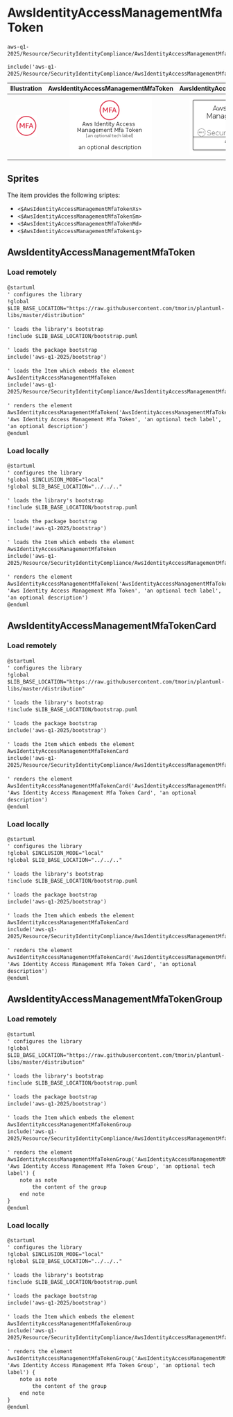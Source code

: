 # AwsIdentityAccessManagementMfaToken


```text
aws-q1-2025/Resource/SecurityIdentityCompliance/AwsIdentityAccessManagementMfaToken
```

```text
include('aws-q1-2025/Resource/SecurityIdentityCompliance/AwsIdentityAccessManagementMfaToken')
```



| Illustration | AwsIdentityAccessManagementMfaToken | AwsIdentityAccessManagementMfaTokenCard | AwsIdentityAccessManagementMfaTokenGroup |
| :---: | :---: | :---: | :---: |
| ![illustration for Illustration](../../../aws-q1-2025/Resource/SecurityIdentityCompliance/AwsIdentityAccessManagementMfaToken.png) | ![illustration for AwsIdentityAccessManagementMfaToken](../../../aws-q1-2025/Resource/SecurityIdentityCompliance/AwsIdentityAccessManagementMfaToken.Local.png) | ![illustration for AwsIdentityAccessManagementMfaTokenCard](../../../aws-q1-2025/Resource/SecurityIdentityCompliance/AwsIdentityAccessManagementMfaTokenCard.Local.png) | ![illustration for AwsIdentityAccessManagementMfaTokenGroup](../../../aws-q1-2025/Resource/SecurityIdentityCompliance/AwsIdentityAccessManagementMfaTokenGroup.Local.png) |



## Sprites
The item provides the following sriptes:

- `<$AwsIdentityAccessManagementMfaTokenXs>`
- `<$AwsIdentityAccessManagementMfaTokenSm>`
- `<$AwsIdentityAccessManagementMfaTokenMd>`
- `<$AwsIdentityAccessManagementMfaTokenLg>`





## AwsIdentityAccessManagementMfaToken

### Load remotely
```plantuml
@startuml
' configures the library
!global $LIB_BASE_LOCATION="https://raw.githubusercontent.com/tmorin/plantuml-libs/master/distribution"

' loads the library's bootstrap
!include $LIB_BASE_LOCATION/bootstrap.puml

' loads the package bootstrap
include('aws-q1-2025/bootstrap')

' loads the Item which embeds the element AwsIdentityAccessManagementMfaToken
include('aws-q1-2025/Resource/SecurityIdentityCompliance/AwsIdentityAccessManagementMfaToken')

' renders the element
AwsIdentityAccessManagementMfaToken('AwsIdentityAccessManagementMfaToken', 'Aws Identity Access Management Mfa Token', 'an optional tech label', 'an optional description')
@enduml
```

### Load locally
```plantuml
@startuml
' configures the library
!global $INCLUSION_MODE="local"
!global $LIB_BASE_LOCATION="../../.."

' loads the library's bootstrap
!include $LIB_BASE_LOCATION/bootstrap.puml

' loads the package bootstrap
include('aws-q1-2025/bootstrap')

' loads the Item which embeds the element AwsIdentityAccessManagementMfaToken
include('aws-q1-2025/Resource/SecurityIdentityCompliance/AwsIdentityAccessManagementMfaToken')

' renders the element
AwsIdentityAccessManagementMfaToken('AwsIdentityAccessManagementMfaToken', 'Aws Identity Access Management Mfa Token', 'an optional tech label', 'an optional description')
@enduml
```

## AwsIdentityAccessManagementMfaTokenCard

### Load remotely
```plantuml
@startuml
' configures the library
!global $LIB_BASE_LOCATION="https://raw.githubusercontent.com/tmorin/plantuml-libs/master/distribution"

' loads the library's bootstrap
!include $LIB_BASE_LOCATION/bootstrap.puml

' loads the package bootstrap
include('aws-q1-2025/bootstrap')

' loads the Item which embeds the element AwsIdentityAccessManagementMfaTokenCard
include('aws-q1-2025/Resource/SecurityIdentityCompliance/AwsIdentityAccessManagementMfaToken')

' renders the element
AwsIdentityAccessManagementMfaTokenCard('AwsIdentityAccessManagementMfaTokenCard', 'Aws Identity Access Management Mfa Token Card', 'an optional description')
@enduml
```

### Load locally
```plantuml
@startuml
' configures the library
!global $INCLUSION_MODE="local"
!global $LIB_BASE_LOCATION="../../.."

' loads the library's bootstrap
!include $LIB_BASE_LOCATION/bootstrap.puml

' loads the package bootstrap
include('aws-q1-2025/bootstrap')

' loads the Item which embeds the element AwsIdentityAccessManagementMfaTokenCard
include('aws-q1-2025/Resource/SecurityIdentityCompliance/AwsIdentityAccessManagementMfaToken')

' renders the element
AwsIdentityAccessManagementMfaTokenCard('AwsIdentityAccessManagementMfaTokenCard', 'Aws Identity Access Management Mfa Token Card', 'an optional description')
@enduml
```

## AwsIdentityAccessManagementMfaTokenGroup

### Load remotely
```plantuml
@startuml
' configures the library
!global $LIB_BASE_LOCATION="https://raw.githubusercontent.com/tmorin/plantuml-libs/master/distribution"

' loads the library's bootstrap
!include $LIB_BASE_LOCATION/bootstrap.puml

' loads the package bootstrap
include('aws-q1-2025/bootstrap')

' loads the Item which embeds the element AwsIdentityAccessManagementMfaTokenGroup
include('aws-q1-2025/Resource/SecurityIdentityCompliance/AwsIdentityAccessManagementMfaToken')

' renders the element
AwsIdentityAccessManagementMfaTokenGroup('AwsIdentityAccessManagementMfaTokenGroup', 'Aws Identity Access Management Mfa Token Group', 'an optional tech label') {
    note as note
        the content of the group
    end note
}
@enduml
```

### Load locally
```plantuml
@startuml
' configures the library
!global $INCLUSION_MODE="local"
!global $LIB_BASE_LOCATION="../../.."

' loads the library's bootstrap
!include $LIB_BASE_LOCATION/bootstrap.puml

' loads the package bootstrap
include('aws-q1-2025/bootstrap')

' loads the Item which embeds the element AwsIdentityAccessManagementMfaTokenGroup
include('aws-q1-2025/Resource/SecurityIdentityCompliance/AwsIdentityAccessManagementMfaToken')

' renders the element
AwsIdentityAccessManagementMfaTokenGroup('AwsIdentityAccessManagementMfaTokenGroup', 'Aws Identity Access Management Mfa Token Group', 'an optional tech label') {
    note as note
        the content of the group
    end note
}
@enduml
```

